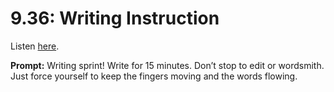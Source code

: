# 9.36: Writing Instruction 

Listen [here](http://www.writingexcuses.com/2014/08/31/writing-excuses-9-36-writing-instruction/). 

**Prompt:** Writing sprint! Write for 15 minutes. Don’t stop to edit or wordsmith. Just force yourself to keep the fingers moving and the words flowing.
